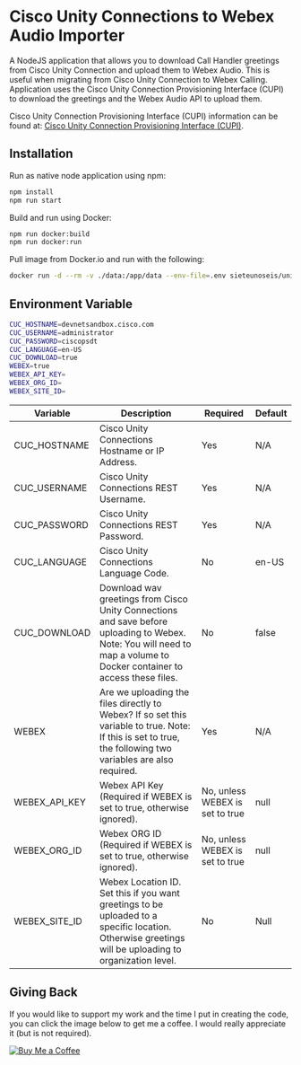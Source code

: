 # Cisco Unity Connections to Webex Audio Importer

A NodeJS application that allows you to download Call Handler greetings from Cisco Unity Connection and upload them to Webex Audio. This is useful when migrating from Cisco Unity Connection to Webex Calling. Application uses the Cisco Unity Connection Provisioning Interface (CUPI) to download the greetings and the Webex Audio API to upload them.

Cisco Unity Connection Provisioning Interface (CUPI) information can be found at:
[Cisco Unity Connection Provisioning Interface (CUPI)](https://www.cisco.com/c/en/us/td/docs/voice_ip_comm/connection/REST-API/CUPI_API/b_CUPI-API.html).

## Installation

Run as native node application using npm:

```javascript
npm install
npm run start
```

Build and run using Docker:

```bash
npm run docker:build
npm run docker:run
```

Pull image from Docker.io and run with the following:

```bash
docker run -d --rm -v ./data:/app/data --env-file=.env sieteunoseis/unity-to-webex-audio-importer:latest
```

## Environment Variable

```bash
CUC_HOSTNAME=devnetsandbox.cisco.com
CUC_USERNAME=administrator
CUC_PASSWORD=ciscopsdt
CUC_LANGUAGE=en-US
CUC_DOWNLOAD=true
WEBEX=true
WEBEX_API_KEY=
WEBEX_ORG_ID=
WEBEX_SITE_ID=
```

| Variable | Description | Required | Default |
|---|---|---|---|
| CUC_HOSTNAME | Cisco Unity Connections Hostname or IP Address. | Yes | N/A |
| CUC_USERNAME | Cisco Unity Connections REST Username. | Yes | N/A |
| CUC_PASSWORD | Cisco Unity Connections REST Password. | Yes | N/A |
| CUC_LANGUAGE | Cisco Unity Connections Language Code. | No | en-US |
| CUC_DOWNLOAD | Download wav greetings from Cisco Unity Connections and save before uploading to Webex.   Note: You will need to map a volume to Docker container to access these files. | No | false |
| WEBEX | Are we uploading the files directly to Webex? If so set this variable to true. Note: If this is set to true, the following two variables are also required. | Yes | N/A |
| WEBEX_API_KEY | Webex API Key (Required if WEBEX is set to true, otherwise ignored). | No, unless WEBEX is set to true | null |
| WEBEX_ORG_ID | Webex ORG ID (Required if WEBEX is set to true, otherwise ignored). | No, unless WEBEX is set to true | null |
| WEBEX_SITE_ID | Webex Location ID. Set this if you want greetings to be uploaded to a specific location. Otherwise greetings will be uploading to organization level. | No | Null |

## Giving Back

If you would like to support my work and the time I put in creating the code, you can click the image below to get me a coffee. I would really appreciate it (but is not required).

[![Buy Me a Coffee](https://github.com/appcraftstudio/buymeacoffee/raw/master/Images/snapshot-bmc-button.png)](https://www.buymeacoffee.com/automatebldrs)